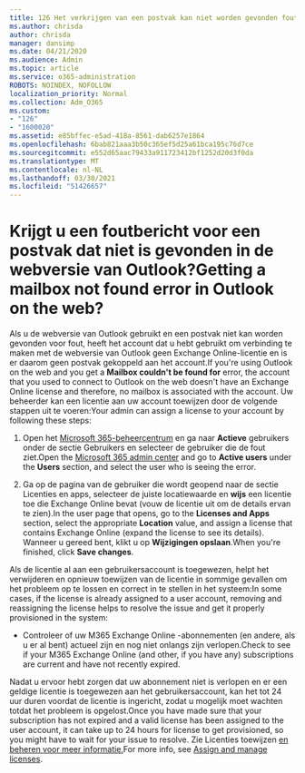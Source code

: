 ```yaml
---
title: 126 Het verkrijgen van een postvak kan niet worden gevonden fout in OWA?
ms.author: chrisda
author: chrisda
manager: dansimp
ms.date: 04/21/2020
ms.audience: Admin
ms.topic: article
ms.service: o365-administration
ROBOTS: NOINDEX, NOFOLLOW
localization_priority: Normal
ms.collection: Adm_O365
ms.custom:
- "126"
- "1600020"
ms.assetid: e85bffec-e5ad-418a-8561-dab6257e1864
ms.openlocfilehash: 6bab821aaa3b50c365ef5d25a61bca195c76d7ce
ms.sourcegitcommit: e552d65aac79433a911723412bf1252d20d3f0da
ms.translationtype: MT
ms.contentlocale: nl-NL
ms.lasthandoff: 03/30/2021
ms.locfileid: "51426657"
---
```

# <a name="getting-a-mailbox-not-found-error-in-outlook-on-the-web"></a><span data-ttu-id="adebe-102">Krijgt u een foutbericht voor een postvak dat niet is gevonden in de webversie van Outlook?</span><span class="sxs-lookup"><span data-stu-id="adebe-102">Getting a mailbox not found error in Outlook on the web?</span></span>

<span data-ttu-id="adebe-103">Als u de webversie van Outlook  gebruikt en een postvak niet kan worden gevonden voor fout, heeft het account dat u hebt gebruikt om verbinding te maken met de webversie van Outlook geen Exchange Online-licentie en is er daarom geen postvak gekoppeld aan het account.</span><span class="sxs-lookup"><span data-stu-id="adebe-103">If you're using Outlook on the web and you get a **Mailbox couldn't be found for** error, the account that you used to connect to Outlook on the web doesn't have an Exchange Online license and therefore, no mailbox is associated with the account.</span></span> <span data-ttu-id="adebe-104">Uw beheerder kan een licentie aan uw account toewijzen door de volgende stappen uit te voeren:</span><span class="sxs-lookup"><span data-stu-id="adebe-104">Your admin can assign a license to your account by following these steps:</span></span>

1. <span data-ttu-id="adebe-105">Open het [Microsoft 365-beheercentrum](https://portal.office.com/adminportal/home#/homepage) en  ga naar **Actieve** gebruikers onder de sectie Gebruikers en selecteer de gebruiker die de fout ziet.</span><span class="sxs-lookup"><span data-stu-id="adebe-105">Open the [Microsoft 365 admin center](https://portal.office.com/adminportal/home#/homepage) and go to **Active users** under the **Users** section, and select the user who is seeing the error.</span></span>

2. <span data-ttu-id="adebe-106">Ga op de pagina van de gebruiker die wordt geopend  naar de sectie Licenties en apps, selecteer de juiste locatiewaarde en **wijs** een licentie toe die Exchange Online bevat (vouw de licentie uit om de details ervan te zien).</span><span class="sxs-lookup"><span data-stu-id="adebe-106">In the user page that opens, go to the **Licenses and Apps** section, select the appropriate **Location** value, and assign a license that contains Exchange Online (expand the license to see its details).</span></span> <span data-ttu-id="adebe-107">Wanneer u gereed bent, klikt u op **Wijzigingen opslaan**.</span><span class="sxs-lookup"><span data-stu-id="adebe-107">When you're finished, click **Save changes**.</span></span>

<span data-ttu-id="adebe-108">Als de licentie al aan een gebruikersaccount is toegewezen, helpt het verwijderen en opnieuw toewijzen van de licentie in sommige gevallen om het probleem op te lossen en correct in te stellen in het systeem:</span><span class="sxs-lookup"><span data-stu-id="adebe-108">In some cases, if the license is already assigned to a user account, removing and reassigning the license helps to resolve the issue and get it properly provisioned in the system:</span></span> 

- <span data-ttu-id="adebe-109">Controleer of uw M365 Exchange Online -abonnementen (en andere, als u er al bent) actueel zijn en nog niet onlangs zijn verlopen.</span><span class="sxs-lookup"><span data-stu-id="adebe-109">Check to see if your M365 Exchange Online (and other, if you have any) subscriptions are current and have not recently expired.</span></span>

<span data-ttu-id="adebe-110">Nadat u ervoor hebt zorgen dat uw abonnement niet is verlopen en er een geldige licentie is toegewezen aan het gebruikersaccount, kan het tot 24 uur duren voordat de licentie is ingericht, zodat u mogelijk moet wachten totdat het probleem is opgelost.</span><span class="sxs-lookup"><span data-stu-id="adebe-110">Once you have made sure that your subscription has not expired and a valid license has been assigned to the user account, it can take up to 24 hours for license to get provisioned, so you might have to wait for your issue to resolve.</span></span> <span data-ttu-id="adebe-111">Zie Licenties toewijzen [en beheren voor meer informatie.](https://docs.microsoft.com/deployoffice/overview-licensing-activation-microsoft-365-apps#assign-and-manage-licenses)</span><span class="sxs-lookup"><span data-stu-id="adebe-111">For more info, see [Assign and manage licenses](https://docs.microsoft.com/deployoffice/overview-licensing-activation-microsoft-365-apps#assign-and-manage-licenses).</span></span>
